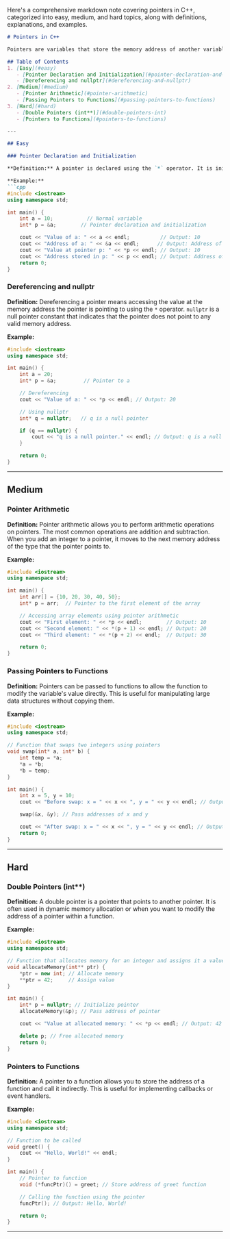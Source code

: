 Here's a comprehensive markdown note covering pointers in C++, categorized into easy, medium, and hard topics, along with definitions, explanations, and examples.

```markdown
# Pointers in C++

Pointers are variables that store the memory address of another variable. They are a powerful feature in C++ that enable dynamic memory management and efficient array manipulation.

## Table of Contents
1. [Easy](#easy)
   - [Pointer Declaration and Initialization](#pointer-declaration-and-initialization)
   - [Dereferencing and nullptr](#dereferencing-and-nullptr)
2. [Medium](#medium)
   - [Pointer Arithmetic](#pointer-arithmetic)
   - [Passing Pointers to Functions](#passing-pointers-to-functions)
3. [Hard](#hard)
   - [Double Pointers (int**)](#double-pointers-int)
   - [Pointers to Functions](#pointers-to-functions)

---

## Easy

### Pointer Declaration and Initialization

**Definition:** A pointer is declared using the `*` operator. It is initialized by assigning the address of a variable using the address-of operator `&`.

**Example:**
```cpp
#include <iostream>
using namespace std;

int main() {
    int a = 10;           // Normal variable
    int* p = &a;        // Pointer declaration and initialization

    cout << "Value of a: " << a << endl;          // Output: 10
    cout << "Address of a: " << &a << endl;      // Output: Address of a
    cout << "Value at pointer p: " << *p << endl; // Output: 10
    cout << "Address stored in p: " << p << endl; // Output: Address of a
    return 0;
}
```

### Dereferencing and nullptr

**Definition:** Dereferencing a pointer means accessing the value at the memory address the pointer is pointing to using the `*` operator. `nullptr` is a null pointer constant that indicates that the pointer does not point to any valid memory address.

**Example:**
```cpp
#include <iostream>
using namespace std;

int main() {
    int a = 20;
    int* p = &a;         // Pointer to a

    // Dereferencing
    cout << "Value of a: " << *p << endl; // Output: 20

    // Using nullptr
    int* q = nullptr;   // q is a null pointer

    if (q == nullptr) {
        cout << "q is a null pointer." << endl; // Output: q is a null pointer.
    }

    return 0;
}
```

---

## Medium

### Pointer Arithmetic

**Definition:** Pointer arithmetic allows you to perform arithmetic operations on pointers. The most common operations are addition and subtraction. When you add an integer to a pointer, it moves to the next memory address of the type that the pointer points to.

**Example:**
```cpp
#include <iostream>
using namespace std;

int main() {
    int arr[] = {10, 20, 30, 40, 50};
    int* p = arr;  // Pointer to the first element of the array

    // Accessing array elements using pointer arithmetic
    cout << "First element: " << *p << endl;        // Output: 10
    cout << "Second element: " << *(p + 1) << endl; // Output: 20
    cout << "Third element: " << *(p + 2) << endl;  // Output: 30

    return 0;
}
```

### Passing Pointers to Functions

**Definition:** Pointers can be passed to functions to allow the function to modify the variable's value directly. This is useful for manipulating large data structures without copying them.

**Example:**
```cpp
#include <iostream>
using namespace std;

// Function that swaps two integers using pointers
void swap(int* a, int* b) {
    int temp = *a;
    *a = *b;
    *b = temp;
}

int main() {
    int x = 5, y = 10;
    cout << "Before swap: x = " << x << ", y = " << y << endl; // Output: x = 5, y = 10

    swap(&x, &y); // Pass addresses of x and y

    cout << "After swap: x = " << x << ", y = " << y << endl; // Output: x = 10, y = 5
    return 0;
}
```

---

## Hard

### Double Pointers (int**)

**Definition:** A double pointer is a pointer that points to another pointer. It is often used in dynamic memory allocation or when you want to modify the address of a pointer within a function.

**Example:**
```cpp
#include <iostream>
using namespace std;

// Function that allocates memory for an integer and assigns it a value
void allocateMemory(int** ptr) {
    *ptr = new int; // Allocate memory
    **ptr = 42;     // Assign value
}

int main() {
    int* p = nullptr; // Initialize pointer
    allocateMemory(&p); // Pass address of pointer

    cout << "Value at allocated memory: " << *p << endl; // Output: 42

    delete p; // Free allocated memory
    return 0;
}
```

### Pointers to Functions

**Definition:** A pointer to a function allows you to store the address of a function and call it indirectly. This is useful for implementing callbacks or event handlers.

**Example:**
```cpp
#include <iostream>
using namespace std;

// Function to be called
void greet() {
    cout << "Hello, World!" << endl;
}

int main() {
    // Pointer to function
    void (*funcPtr)() = greet; // Store address of greet function

    // Calling the function using the pointer
    funcPtr(); // Output: Hello, World!

    return 0;
}
```

---

